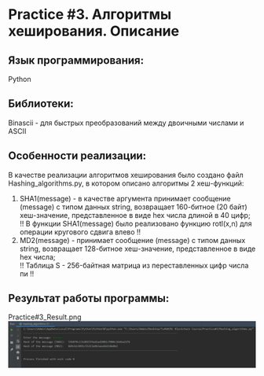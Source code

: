 # Practice #3. Алгоритмы хеширования. Описание

## Язык программирования: 
Python

## Библиотеки:
Binascii - для быстрых преобразований между двоичными числами и ASCII   

## Особенности реализации:
В качестве реализации алгоритмов хеширования было создано файл Hashing_algorithms.py, в котором описано алгоритмы 2 хеш-функций: 
1. SHA1(message) - в качестве аргумента принимает сообщение (message) с типом данных string, возвращает 160-битное (20 байт) хеш-значение, представленное в виде hex числа длиной в 40 цифр;  
!! В функции SHA1(message) было реализовано функцию rotl(x,n) для операции кругового сдвига влево !!
2. MD2(message) - принимает сообщение (message) с типом данных string, возвращает 128-битное хеш-значение, представленное в виде hex числа;  
!! Таблица S - 256-байтная матрица из переставленных цифр числа пи !!

## Результат работы программы:
Practice#3_Result.png  
![Image text](https://github.com/tu4k0/DL-Blockchain-Course/blob/main/Practice%233/Practice%233_Result.png)

